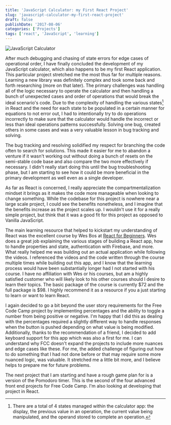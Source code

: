 ```yaml
---
title: 'JavaScript Calculator: my First React Project'
slug: 'javascript-calculator-my-first-react-project'
draft: false
publishDate: '2017-08-06'
categories: ['Projects']
tags: ['react', 'JavaScript', 'learning']
---
```

![JavaScript Calculator](images/2017-08-javascript-calculator-v1.jpg)

After much debugging and chasing of state errors for edge cases of operational order, I have finally concluded the development of my JavaScript calculator, which also happens to be my first React application. This particular project stretched me the most thus far for multiple reasons. Learning a new library was definitely complex and took some back and forth researching (more on that later). The primary challenges was handling all of the logic necessary to operate the calculator and then handling a bunch of unexpected cases and order of operations that would break the ideal scenario's code. Due to the complexity of handling the various states[^1] in React and the need for each state to be populated in a certain manner for equations to not error out, I had to intentionally try to do operations incorrectly to make sure that the calculator would handle the incorrect or less than ideal operations patterns successfully. Solving one bug, created others in some cases and was a very valuable lesson in bug tracking and solving.

The bug tracking and resolving solidified my respect for branching the code often to search for solutions. This made it easier for me to abandon a venture if it wasn't working out without doing a bunch of resets on the semi-stable code base and also compare the two more effectively if necessary. I didn't really start doing this until the bug troubleshooting phase, but I am starting to see how it could be more beneficial in the primary development as well even as a single developer.

As far as React is concerned, I really appreciate the compartmentalization mindset it brings as it makes the code more manageable when looking to change something. While the codebase for this project is nowhere near a large scale project, I could see the benefits nonetheless, and I imagine that the benefits increase as the project scales up. I wouldn't use it for a really simple project, but think that it was a good fit for this project as opposed to Vanilla JavaScript.

The main learning resource that helped to kickstart my understanding of React was the excellent course by Wes Bos at [React for Beginners](http://reactforbeginners.com). Wes does a great job explaining the various stages of building a React app, how to handle properties and state, authentication with Firebase, and more. What really helped me was building out an actual application while following the videos. I referenced the videos and the code written through the course multiple times while building out this app, and I know that the learning process would have been substantially longer had I not started with his course. I have no affiliation with Wes or his courses, but am a highly satisfied customer who will likely look to his other courses should I desire to learn their topics. The basic package of the course is currently $72 and the full package is $98. I highly recommend it as a resource if you a just starting to learn or want to learn React.

I again decided to go a bit beyond the user story requirements for the Free Code Camp project by implementing percentages and the ability to toggle a number from being positive or negative. I'm happy that I did this as dealing with the percentages required a slightly different way to handle responses when the button is pushed depending on what value is being modified. Additionally, thanks to the recommendation of a friend, I decided to add keyboard support for this app which was also a first for me. I can understand why FCC doesn't expand the projects to include more nuances and edge cases like these. For me, the added challenge of figuring out how to do something that I had not done before or that may require some more nuanced logic, was valuable. It stretched me a little bit more, and I believe helps to prepare me for future problems.

The next project that I am starting and have a rough game plan for is a version of the Pomodoro timer. This is the second of the four advanced front end projects for Free Code Camp. I'm also looking at developing that project in React.

[^1]: There are a total of 4 states managed within the calculator app: the display, the previous value in an operation, the current value being manipulated, and the operand stored to complete an operation.
